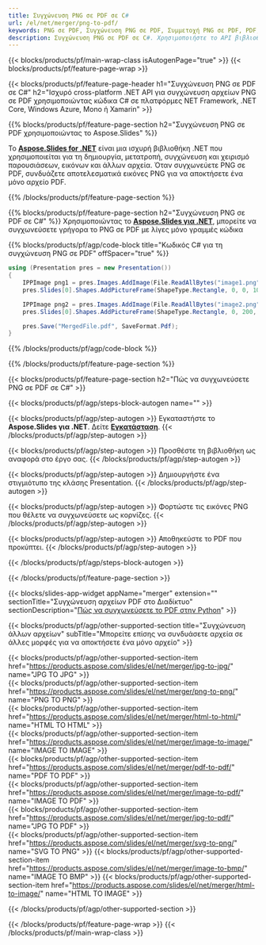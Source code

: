 ```yaml
---
title: Συγχώνευση PNG σε PDF σε C#
url: /el/net/merger/png-to-pdf/
keywords: PNG σε PDF, Συγχώνευση PNG σε PDF, Συμμετοχή PNG σε PDF, PDF, PNG, C# API, Βιβλιοθήκη .NET
description: Συγχώνευση PNG σε PDF σε C#. Χρησιμοποιήστε το API βιβλιοθήκης .NET για να συνδυάσετε PNG και PDF
---
```


{{< blocks/products/pf/main-wrap-class isAutogenPage="true" >}}
{{< blocks/products/pf/feature-page-wrap >}}

{{< blocks/products/pf/feature-page-header h1="Συγχώνευση PNG σε PDF σε C#" h2="Ισχυρό cross-platform .NET API για συγχώνευση αρχείων PNG σε PDF χρησιμοποιώντας κώδικα C# σε πλατφόρμες NET Framework, .NET Core, Windows Azure, Mono ή Xamarin" >}}

{{% blocks/products/pf/feature-page-section h2="Συγχώνευση PNG σε PDF χρησιμοποιώντας το Aspose.Slides" %}}

Το [**Aspose.Slides for .NET**](https://products.aspose.com/slides/el/net/) είναι μια ισχυρή βιβλιοθήκη .NET που χρησιμοποιείται για τη δημιουργία, μετατροπή, συγχώνευση και χειρισμό παρουσιάσεων, εικόνων και άλλων αρχεία. Όταν συγχωνεύετε PNG σε PDF, συνδυάζετε αποτελεσματικά εικόνες PNG για να αποκτήσετε ένα μόνο αρχείο PDF.

{{% /blocks/products/pf/feature-page-section %}}




{{% blocks/products/pf/feature-page-section  h2="Συγχώνευση PNG σε PDF σε C#" %}}
Χρησιμοποιώντας το [**Aspose.Slides για .NET**](https://products.aspose.com/slides/el/net/), μπορείτε να συγχωνεύσετε γρήγορα το PNG σε PDF με λίγες μόνο γραμμές κώδικα

{{% blocks/products/pf/agp/code-block title="Κωδικός C# για τη συγχώνευση PNG σε PDF" offSpacer="true" %}}
```cs
using (Presentation pres = new Presentation())
{
    IPPImage png1 = pres.Images.AddImage(File.ReadAllBytes("image1.png"));
    pres.Slides[0].Shapes.AddPictureFrame(ShapeType.Rectangle, 0, 0, 100, 100, png1);

    IPPImage png2 = pres.Images.AddImage(File.ReadAllBytes("image2.png"));
    pres.Slides[0].Shapes.AddPictureFrame(ShapeType.Rectangle, 0, 200, 100, 100, png2);

    pres.Save("MergedFile.pdf", SaveFormat.Pdf);
}
```
{{% /blocks/products/pf/agp/code-block %}}

{{% /blocks/products/pf/feature-page-section %}}




{{< blocks/products/pf/feature-page-section  h2="Πώς να συγχωνεύσετε PNG σε PDF σε C#" >}}


{{< blocks/products/pf/agp/steps-block-autogen name="" >}}


{{< blocks/products/pf/agp/step-autogen >}}
Εγκαταστήστε το **Aspose.Slides για .NET**. Δείτε [**Εγκατάσταση**](https://docs.aspose.com/slides/net/installation/).
{{< /blocks/products/pf/agp/step-autogen >}}

{{< blocks/products/pf/agp/step-autogen >}}
Προσθέστε τη βιβλιοθήκη ως αναφορά στο έργο σας.
{{< /blocks/products/pf/agp/step-autogen >}}

{{< blocks/products/pf/agp/step-autogen >}}
Δημιουργήστε ένα στιγμιότυπο της κλάσης Presentation.
{{< /blocks/products/pf/agp/step-autogen >}}

{{< blocks/products/pf/agp/step-autogen >}}
Φορτώστε τις εικόνες PNG που θέλετε να συγχωνεύσετε ως κορνίζες.
{{< /blocks/products/pf/agp/step-autogen >}}

{{< blocks/products/pf/agp/step-autogen >}}
Αποθηκεύστε το PDF που προκύπτει.
{{< /blocks/products/pf/agp/step-autogen >}}


{{< /blocks/products/pf/agp/steps-block-autogen >}}


{{< /blocks/products/pf/feature-page-section >}}




{{< blocks/slides-app-widget  appName="merger" extension="" sectionTitle="Συγχώνευση αρχείων PDF στο Διαδίκτυο" sectionDescription="[Πώς να συγχωνεύσετε το PDF στην Python](https://products.aspose.com/slides/el/python-net/merge/pdf/)" >}}

{{< blocks/products/pf/agp/other-supported-section title="Συγχώνευση άλλων αρχείων" subTitle="Μπορείτε επίσης να συνδυάσετε αρχεία σε άλλες μορφές για να αποκτήσετε ένα μόνο αρχείο" >}}

{{< blocks/products/pf/agp/other-supported-section-item href="https://products.aspose.com/slides/el/net/merger/jpg-to-jpg/" name="JPG TO JPG" >}}  
{{< blocks/products/pf/agp/other-supported-section-item href="https://products.aspose.com/slides/el/net/merger/png-to-png/" name="PNG TO PNG" >}}  
{{< blocks/products/pf/agp/other-supported-section-item href="https://products.aspose.com/slides/el/net/merger/html-to-html/" name="HTML TO HTML" >}}  
{{< blocks/products/pf/agp/other-supported-section-item href="https://products.aspose.com/slides/el/net/merger/image-to-image/" name="IMAGE TO IMAGE" >}}  
{{< blocks/products/pf/agp/other-supported-section-item href="https://products.aspose.com/slides/el/net/merger/pdf-to-pdf/" name="PDF TO PDF" >}}  
{{< blocks/products/pf/agp/other-supported-section-item href="https://products.aspose.com/slides/el/net/merger/image-to-pdf/" name="IMAGE TO PDF" >}}  
{{< blocks/products/pf/agp/other-supported-section-item href="https://products.aspose.com/slides/el/net/merger/jpg-to-pdf/" name="JPG TO PDF" >}}  
{{< blocks/products/pf/agp/other-supported-section-item href="https://products.aspose.com/slides/el/net/merger/svg-to-png/" name="SVG TO PNG" >}} 
{{< blocks/products/pf/agp/other-supported-section-item href="https://products.aspose.com/slides/el/net/merger/image-to-bmp/" name="IMAGE TO BMP" >}} 
{{< blocks/products/pf/agp/other-supported-section-item href="https://products.aspose.com/slides/el/net/merger/html-to-image/" name="HTML TO IMAGE" >}}  
  


{{< /blocks/products/pf/agp/other-supported-section >}}

{{< /blocks/products/pf/feature-page-wrap >}}
{{< /blocks/products/pf/main-wrap-class >}}